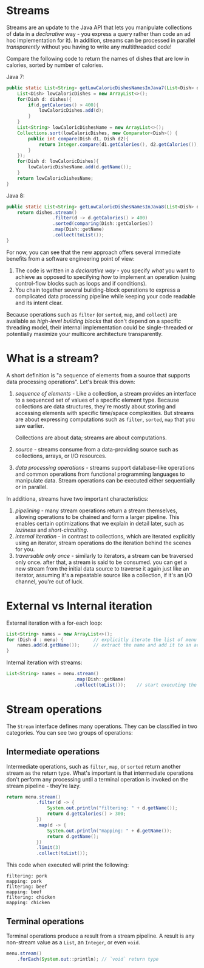 Streams
=======

Streams are an update to the Java API that lets you manipulate collections of data in a
*declarative* way - you express a query rather than code an ad hoc implementation for it). In
addition, streams can be processed in parallel *transparently* without you having to write any
multithreaded code!

Compare the following code to return the names of dishes that are low in calories, sorted by
number of calories.

Java 7:
```java
public static List<String> getLowCaloricDishesNamesInJava7(List<Dish> dishes){
    List<Dish> lowCaloricDishes = new ArrayList<>();
    for(Dish d: dishes){
        if(d.getCalories() > 400){
            lowCaloricDishes.add(d);
        }
    }
    List<String> lowCaloricDishesName = new ArrayList<>();
    Collections.sort(lowCaloricDishes, new Comparator<Dish>() {
        public int compare(Dish d1, Dish d2){
            return Integer.compare(d1.getCalories(), d2.getCalories());
        }
    });
    for(Dish d: lowCaloricDishes){
        lowCaloricDishesName.add(d.getName());
    }
    return lowCaloricDishesName;
}
```

Java 8:
```java
public static List<String> getLowCaloricDishesNamesInJava8(List<Dish> dishes){
    return dishes.stream()
                 .filter(d -> d.getCalories() > 400)
                 .sorted(comparing(Dish::getCalories))
                 .map(Dish::getName)
                 .collect(toList());
}
```

For now, you can see that the new approach offers several immediate benefits from a software
engineering point of view:

1. The code is written in a *declarative way* - you specify *what* you want to achieve as opposed
   to specifying *how* to implement an operation (using control-flow blocks such as loops and if
   conditions).
2. You chain together several building-block operations to express a complicated data processing
   pipeline while keeping your code readable and its intent clear.

Because operations such as `filter` (or `sorted`, `map`, and `collect`) are available as
*high-level building blocks* that don't depend on a specific threading model, their internal
implementation could be single-threaded or potentially maximize your multicore architecture
transparently.

What is a stream?
=================

A short definition is "a sequence of elements from a source that supports data processing
operations". Let's break this down:

1. *sequence of elements* - Like a collection, a stream provides an interface to a sequenced set of
   values of a specific element type. Because collections are data structures, they're mostly about
   storing and accessing elements with specific time/space complexities. But streams are about
   expressing computations such as `filter`, `sorted`, `map` that you saw earlier.

   Collections are about data; streams are about computations.

2. *source* - streams consume from a data-providing source such as collections, arrays, or I/O
   resources.

3. *data processing operations* - streams support database-like operations and common operations
   from functional programming languages to manipulate data. Stream operations can be executed
   either sequentially or in parallel.

In additiona, streams have two important characteristics:

1. *pipelining* - many stream operations return a stream themselves, allowing operations to be
   chained and form a larger pipeline. This enables certain optimizations that we explain in detail
   later, such as *laziness* and *short-circuiting*.
2. *internal iteration* - in contrast to collections, which are iterated explicitly using an
   iterator, stream operations do the iteration behind the scenes for you.
3. *traversable only once* - similarly to iterators, a stream can be traversed only once. after
   that, a stream is said to be consumed. you can get a new stream from the initial data source to
   traverse it again just like an iterator, assuming it's a repeatable source like a collection, if
   it's an I/O channel, you're out of luck.

External vs Internal iteration
==============================

External iteration with a for-each loop:
```java
List<String> names = new ArrayList<>();
for (Dish d : menu) {           // explicitly iterate the list of menu sequentially
    names.add(d.getName());     // extract the name and add it to an accumulator
}
```

Internal iteration with streams:
```java
List<String> names = menu.stream()
                         .map(Dish::getName)
                         .collect(toList());    // start executing the pipeline of operations, no iteration!
```

Stream operations
=================

The `Stream` interface defines many operations. They can be classified in two categories. You can
see two groups of operations:

Intermediate operations
-----------------------

Intermediate operations, such as `filter`, `map`, or `sorted` return another stream as the
return type. What's important is that intermediate operations don't perform any processing
until a terminal operation is invoked on the stream pipeline - they're lazy.

```java
return menu.stream()
           .filter(d -> {
               System.out.println("filtering: " + d.getName());
               return d.getCalories() > 300;
           })
           .map(d -> {
               System.out.println("mapping: " + d.getName());
               return d.getName();
           })
           .limit(3)
           .collect(toList());
```

This code when executed will print the following:
```
filtering: pork
mapping: pork
filtering: beef
mapping: beef
filtering: chicken
mapping: chicken
```

Terminal operations
-------------------

Terminal operations produce a result from a stream pipeline. A result is any non-stream value as a
`List`, an `Integer`, or even `void`.

```java
menu.stream()
    .forEach(System.out::println); // `void` return type
```
